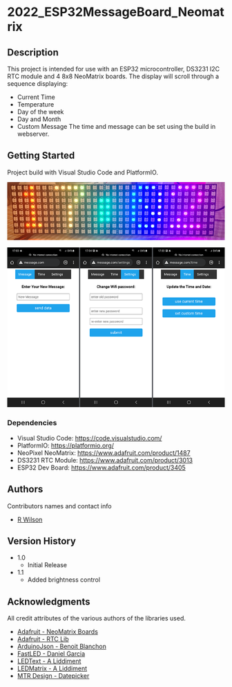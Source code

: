 # 2022_ESP32MessageBoard_Neomatrix

## Description
This project is intended for use with an ESP32 microcontroller, DS3231 I2C RTC module and 4 8x8 NeoMatrix boards.
The display will scroll through a sequence displaying:
* Current Time
* Temperature
* Day of the week
* Day and Month
* Custom Message
The time and message can be set using the build in webserver.

## Getting Started
Project build with Visual Studio Code and PlatformIO.

![Matrix Display](https://github.com/VostroDev/2022_ESP32MessageBoard_Neomatrix/blob/master/doc/matrix.png)

![Web Server](https://github.com/VostroDev/2022_ESP32MessageBoard_Neomatrix/blob/master/doc/webserver.png)

### Dependencies
* Visual Studio Code: https://code.visualstudio.com/
* PlatformIO: https://platformio.org/
* NeoPixel NeoMatrix: https://www.adafruit.com/product/1487
* DS3231 RTC Module: https://www.adafruit.com/product/3013
* ESP32 Dev Board: https://www.adafruit.com/product/3405


## Authors

Contributors names and contact info

* [R Wilson](vostrodev@gmail.com)  

## Version History

* 1.0
    * Initial Release
* 1.1
    * Added brightness control
    
## Acknowledgments

All credit attributes of the various authors of the libraries used.

* [Adafruit - NeoMatrix Boards](https://www.adafruit.com/product/1487)
* [Adafruit - RTC Lib](https://github.com/adafruit/RTClib)
* [ArduinoJson - Benoit Blanchon](https://arduinojson.org)
* [FastLED - Daniel Garcia](https://fastled.io)
* [LEDText - A Liddiment](https://github.com/AaronLiddiment/LEDText)
* [LEDMatrix - A Liddiment](https://github.com/AaronLiddiment/LEDMatrix)
* [MTR Design - Datepicker](http://mtrdesign.github.io/mtr-datepicker/)
